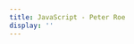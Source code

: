 ```yaml
---
title: JavaScript - Peter Roe
display: ''
---
```


<div class="prose m-auto mb-8 select-none">
  <NoteTitleIcons currentTitle="vue"/>
</div>

<ClientOnly>
  <Plum/>
</ClientOnly>

<ListNotes type="vue"/>